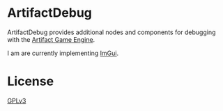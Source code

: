 # ArtifactDebug

ArtifactDebug provides additional nodes and components for debugging with the [Artifact Game Engine](https://www.github.com/Artifact-Engine/Artifact).
<br>

I am are currently implementing [ImGui](https://github.com/kotlin-graphics/imgui).

# License
[GPLv3](https://www.gnu.org/licenses/gpl-3.0.html)
